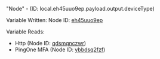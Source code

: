 "Node" - (ID: local.eh45uuo9ep.payload.output.deviceType)

Variable Written:
Node ID: [eh45uuo9ep](../nodes/eh45uuo9ep.md)

Variable Reads:
* Http (Node ID: [qdsmqnczwr](../nodes/qdsmqnczwr.md))
* PingOne MFA (Node ID: [ybbdsq2fzf](../nodes/ybbdsq2fzf.md))
